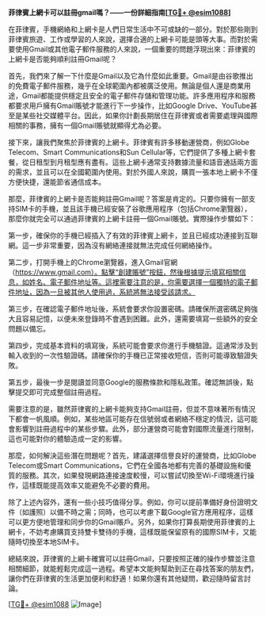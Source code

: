 **菲律賓上網卡可以註冊gmail嗎？——一份詳細指南[[TG💪+ @esim1088](https://t.me/s/esim1088)]**

在菲律賓，手機網絡和上網卡是人們日常生活中不可或缺的一部分。對於那些剛到菲律賓旅遊、工作或學習的人來說，選擇合適的上網卡可能是頭等大事。而對於需要使用Gmail或其他電子郵件服務的人來說，一個重要的問題浮現出來：菲律賓的上網卡是否能夠順利註冊Gmail呢？

首先，我們來了解一下什麼是Gmail以及它為什麼如此重要。Gmail是由谷歌推出的免費電子郵件服務，幾乎在全球範圍內都被廣泛使用。無論是個人還是商業用途，Gmail都能提供穩定且安全的電子郵件存儲和管理功能。許多應用程序和服務都要求用戶擁有Gmail賬號才能進行下一步操作，比如Google Drive、YouTube甚至是某些社交媒體平台。因此，如果你計劃長期居住在菲律賓或者需要處理與國際相關的事務，擁有一個Gmail賬號就顯得尤為必要。

接下來，讓我們聚焦於菲律賓的上網卡。菲律賓有許多移動運營商，例如Globe Telecom、Smart Communications和Sun Cellular等，它們提供了多種上網卡套餐，從日租型到月租型應有盡有。這些上網卡通常支持數據流量和語音通話兩方面的需求，並且可以在全國範圍內使用。對於外國人來說，購買一張本地上網卡不僅方便快捷，還能節省通信成本。

那麼，菲律賓的上網卡是否能夠註冊Gmail呢？答案是肯定的。只要你擁有一部支持SIM卡的手機，並且該手機已經安裝了谷歌應用程序（包括Chrome瀏覽器），那麼你就完全可以通過菲律賓的上網卡註冊一個Gmail賬號。實際操作步驟如下：

第一步，確保你的手機已經插入了有效的菲律賓上網卡，並且已經成功連接到互聯網。這一步非常重要，因為沒有網絡連接就無法完成任何網絡操作。

第二步，打開手機上的Chrome瀏覽器，進入Gmail官網（https://www.gmail.com）。點擊“創建賬號”按鈕，然後根據提示填寫相關信息，如姓名、電子郵件地址等。這裡需要注意的是，你需要選擇一個獨特的電子郵件地址，因為一旦被其他人使用過，系統將無法接受該請求。

第三步，在確認電子郵件地址後，系統會要求你設置密碼。請確保所選密碼足夠強大且容易記憶，以便未來登錄時不會遇到困難。此外，還需要填寫一些額外的安全問題以備忘。

第四步，完成基本資料的填寫後，系統可能會要求你進行手機驗證。這通常涉及到輸入收到的一次性驗證碼。請確保你的手機已正常接收短信，否則可能導致驗證失敗。

第五步，最後一步是閱讀並同意Google的服務條款和隱私政策。確認無誤後，點擊提交即可完成整個註冊過程。

需要注意的是，雖然菲律賓的上網卡能夠支持Gmail註冊，但並不意味著所有情況下都會一帆風順。例如，某些地區可能存在信號弱或者網絡不穩定的情況，這可能會影響到註冊過程中的某些步驟。此外，部分運營商可能會對國際流量進行限制，這也可能對你的體驗造成一定的影響。

那麼，如何解決這些潛在問題呢？首先，建議選擇信譽良好的運營商，比如Globe Telecom或Smart Communications，它們在全國各地都有完善的基礎設施和優質的服務。其次，如果發現網路連接速度較慢，可以嘗試切換至Wi-Fi環境進行操作，這樣既能提高效率又能避免不必要的費用。

除了上述內容外，還有一些小技巧值得分享。例如，你可以提前準備好身份證明文件（如護照）以備不時之需；同時，也可以考慮下載Google官方應用程序，這樣可以更方便地管理和同步你的Gmail賬戶。另外，如果你打算長期使用菲律賓的上網卡，不妨考慮購買支持雙卡雙待的手機，這樣既能保留原有的國際SIM卡，又能隨時切換至本地SIM卡。

總結來說，菲律賓的上網卡確實可以註冊Gmail，只要按照正確的操作步驟並注意相關細節，就能輕鬆完成這一過程。希望本文能夠幫助到正在尋找答案的朋友們，讓你們在菲律賓的生活更加便利和舒適！如果你還有其他疑問，歡迎隨時留言討論。

[[TG💪+ @esim1088](https://t.me/s/esim1088) ![Image](https://i.postimg.cc/4NQfJmqS/Snipaste-2025-05-13-00-14-12.png)]